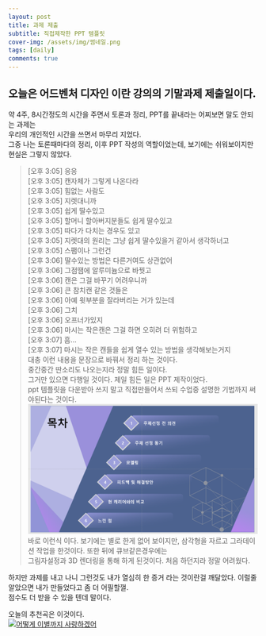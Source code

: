 ```yaml
---
layout: post
title: 과제 제출
subtitle: 직접제작한 PPT 템플릿 
cover-img: /assets/img/썸네일.png
tags: [daily]
comments: true
---
```


## 오늘은 어드벤처 디자인 이란 강의의 기말과제 제출일이다.  

약 4주, 8시간정도의 시간을 주면서 토론과 정리, PPT를 끝내라는 어찌보면 말도 안되는 과제는  
우리의 개인적인 시간을 쓰면서 마무리 지었다.  
그중 나는 토론때마다의 정리, 이후 PPT 작성의 역할이었는데, 보기에는 쉬워보이지만 현실은 그렇지 않았다.  
>[오후 3:05] 응응  
>[오후 3:05] 캔자체가 그렇게 나온다라  
>[오후 3:05] 힘없는 사람도  
>[오후 3:05] 지렛대니까  
>[오후 3:05] 쉽게 딸수있고  
>[오후 3:05] 할머니 할아버지분들도 쉽게 딸수있고  
>[오후 3:05] 따다가 다치는 경우도 있고  
>[오후 3:05] 지렛대의 원리는 그냥 쉽게 딸수있을거 같아서 생각하너고  
>[오후 3:05] 스팸이나 그런건  
>[오후 3:06] 딸수있는 방법은 다른거여도 상관없어  
>[오후 3:06] 그점땜에 알루미늄으로 바꿧고  
>[오후 3:06] 캔은 그걸 바꾸기 어려우니까  
>[오후 3:06] 큰 참치캔 같은 것들은  
>[오후 3:06] 아예 윗부분을 잘라버리는 거가 있는데  
>[오후 3:06] 그치  
>[오후 3:06] 오프너가있지  
>[오후 3:06] 마시는 작은캔은 그걸 하면 오히려 더 위험하고  
>[오후 3:07] 흠...  
>[오후 3:07] 마시는 작은 캔들을 쉽게 열수 있는 방법을 생각해보는거지  
대충 이런 내용을 문장으로 바꿔서 정리 하는 것이다.    
중간중간 딴소리도 나오는지라 정말 힘든 일이다.  
그거만 있으면 다행일 것이다. 제일 힘든 일은 PPT 제작이었다.  
ppt 템플릿을 다운받아 쓰지 말고 직접만들어서 쓰되 수업중 설명한 기법까지 써야된다는 것이다.
![image](https://github.com/Akamyoyel/Akamyoyel.github.io/blob/master/assets/img/%EB%AA%A9%EC%B0%A8.png)  
바로 이런식 이다. 보기에는 별로 한게 없어 보이지만, 삼각형을 자르고 그라데이션 작업을 한것이다. 또한 뒤에 큐브같은경우에는  
그림자설정과 3D 렌더링을 통해 하게 된것이다. 처음 하던지라 정말 어려웠다.   

하지만 과제를 내고 나니 그런것도 내가 열심히 한 증거 라는 것이란걸 깨달았다. 이럴줄 알았으면 내가 만들었다고 좀 더 어필할껄.  
점수도 더 받을 수 있을 텐데 말이다.  



오늘의 추천곡은 이것이다.   
[![어떻게 이별까지 사랑하겠어](https://img.youtube.com/vi/mZz9uYdj_v4/0.jpg)](https://www.youtube.com/watch?v=mZz9uYdj_v4)  
